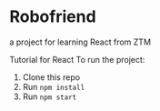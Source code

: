 # Robofriend

a project for learning React from ZTM

Tutorial for React To run the project:

1. Clone this repo
2. Run `npm install`
3. Run `npm start`
